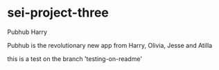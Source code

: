 # sei-project-three

Pubhub
Harry

Pubhub is the revolutionary new app from Harry, Olivia, Jesse and Atilla
 
this is a test on the branch 'testing-on-readme'